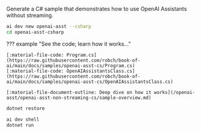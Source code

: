 Generate a C# sample that demonstrates how to use OpenAI Assistants without streaming.

``` bash
ai dev new openai-asst --csharp
cd openai-asst-csharp
```

??? example "See the code; learn how it works..."

    [:material-file-code: Program.cs](https://raw.githubusercontent.com/robch/book-of-ai/main/docs/samples/openai-asst-cs/Program.cs)  
    [:material-file-code: OpenAIAssistantsClass.cs](https://raw.githubusercontent.com/robch/book-of-ai/main/docs/samples/openai-asst-cs/OpenAIAssistantsClass.cs)  

    [:material-file-document-outline: Deep dive on how it works](/openai-asst/openai-asst-non-streaming-cs/sample-overview.md)  

``` bash title="Install dependencies"
dotnet restore
```

``` bash title="Run the sample"
ai dev shell
dotnet run
```